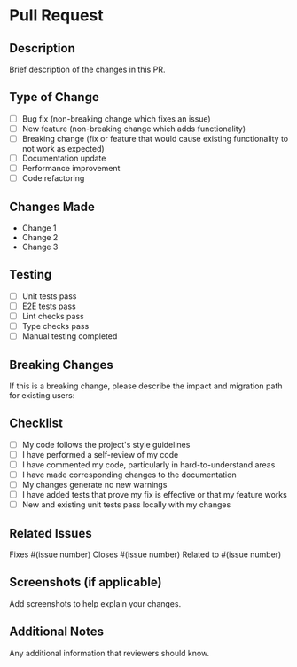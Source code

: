 # Pull Request

## Description
Brief description of the changes in this PR.

## Type of Change
- [ ] Bug fix (non-breaking change which fixes an issue)
- [ ] New feature (non-breaking change which adds functionality)
- [ ] Breaking change (fix or feature that would cause existing functionality to not work as expected)
- [ ] Documentation update
- [ ] Performance improvement
- [ ] Code refactoring

## Changes Made
- Change 1
- Change 2
- Change 3

## Testing
- [ ] Unit tests pass
- [ ] E2E tests pass
- [ ] Lint checks pass
- [ ] Type checks pass
- [ ] Manual testing completed

## Breaking Changes
If this is a breaking change, please describe the impact and migration path for existing users:

## Checklist
- [ ] My code follows the project's style guidelines
- [ ] I have performed a self-review of my code
- [ ] I have commented my code, particularly in hard-to-understand areas
- [ ] I have made corresponding changes to the documentation
- [ ] My changes generate no new warnings
- [ ] I have added tests that prove my fix is effective or that my feature works
- [ ] New and existing unit tests pass locally with my changes

## Related Issues
Fixes #(issue number)
Closes #(issue number)
Related to #(issue number)

## Screenshots (if applicable)
Add screenshots to help explain your changes.

## Additional Notes
Any additional information that reviewers should know.